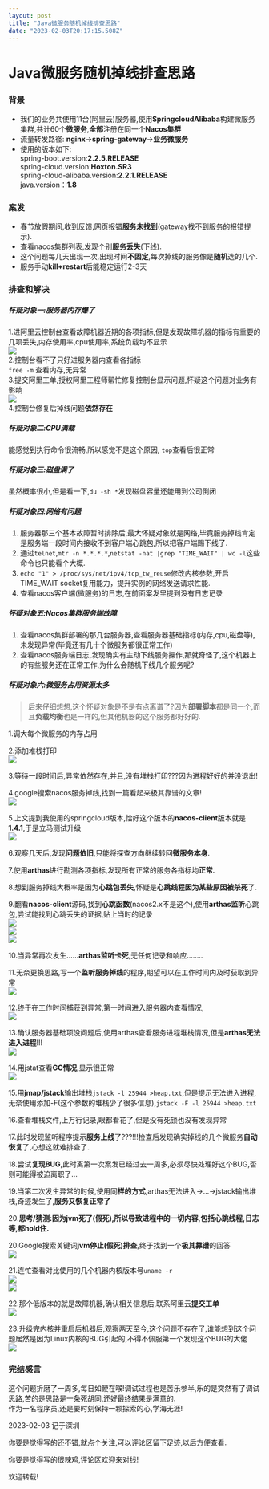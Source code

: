 ```yaml
---
layout: post
title: "Java微服务随机掉线排查思路"
date: "2023-02-03T20:17:15.508Z"
---
```

Java微服务随机掉线排查思路
===============

### 背景

*   我们的业务共使用11台(阿里云)服务器,使用**SpringcloudAlibaba**构建微服务集群,共计60个**微服务**,**全部**注册在同一个**Nacos集群**
*   流量转发路径: **nginx**\->**spring-gateway**\->**业务微服务**
*   使用的版本如下:  
    spring-boot.version:**2.2.5.RELEASE**  
    spring-cloud.version:**Hoxton.SR3**  
    spring-cloud-alibaba.version:**2.2.1.RELEASE**  
    java.version：**1.8**

### 案发

*   春节放假期间,收到反馈,网页报错**服务未找到**(gateway找不到服务的报错提示).
*   查看nacos集群列表,发现个别**服务丢失**(下线).
*   这个问题每几天出现一次,出现时间**不固定**,每次掉线的服务像是**随机**选的几个.
*   服务手动**kill+restart**后能稳定运行2-3天

### 排查和解决

##### 怀疑对象一:**服务器内存爆了**

1.进阿里云控制台查看故障机器近期的各项指标,但是发现故障机器的指标有重要的几项丢失,内存使用率,cpu使用率,系统负载均不显示  
![](https://img2023.cnblogs.com/blog/2241824/202302/2241824-20230203140825118-1908957640.jpg)  
2.控制台看不了只好进服务器内查看各指标  
`free -m` 查看内存,无异常  
3.提交阿里工单,授权阿里工程师帮忙修复控制台显示问题,怀疑这个问题对业务有影响  
![](https://img2023.cnblogs.com/blog/2241824/202302/2241824-20230203141500264-1624819935.jpg)  
4.控制台修复后掉线问题**依然存在**

##### 怀疑对象二:**CPU满载**

能感觉到执行命令很流畅,所以感觉不是这个原因, `top`查看后很正常

##### 怀疑对象三:**磁盘满了**

虽然概率很小,但是看一下,`du -sh *`发现磁盘容量还能用到公司倒闭

##### 怀疑对象四:**网络有问题**

1.  服务器那三个基本故障暂时排除后,最大怀疑对象就是网络,毕竟服务掉线肯定是服务端一段时间内接收不到客户端心跳包,所以把客户端踢下线了.
2.  通过`telnet`,`mtr -n *.*.*.*`,`netstat -nat |grep "TIME_WAIT" | wc -l`这些命令也只能看个大概.
3.  `echo "1" > /proc/sys/net/ipv4/tcp_tw_reuse`修改内核参数,开启TIME\_WAIT socket复用能力，提升实例的网络发送请求性能.
4.  查看nacos客户端(微服务)的日志,在前面案发里提到没有日志记录

##### 怀疑对象五:**Nacos集群服务端故障**

1.  查看nacos集群部署的那几台服务器,查看服务器基础指标(内存,cpu,磁盘等),未发现异常(毕竟还有几十个微服务都很正常工作)
2.  查看nacos服务端日志,发现确实有主动下线服务操作,那就奇怪了,这个机器上的有些服务还在正常工作,为什么会随机下线几个服务呢?

##### 怀疑对象六:**微服务占用资源太多**

> 后来仔细想想,这个怀疑对象是不是有点离谱了?因为**部署脚本**都是同一个,而且**负载均衡**也是一样的,但其他机器的这个服务都好好的.

1.调大每个微服务的内存占用

2.添加堆栈打印  
![](https://img2023.cnblogs.com/blog/2241824/202302/2241824-20230203144641115-1475922204.jpg)

3.等待一段时间后,异常依然存在,并且,没有堆栈打印???因为进程好好的并没退出!

4.google搜索nacos服务掉线,找到一篇看起来极其靠谱的文章!  
![](https://img2023.cnblogs.com/blog/2241824/202302/2241824-20230203150209587-484782149.jpg)

5.上文提到我使用的springcloud版本,恰好这个版本的**nacos-client**版本就是**1.4.1**,于是立马测试升级  
![](https://img2023.cnblogs.com/blog/2241824/202302/2241824-20230203150516102-1269920905.jpg)

6.观察几天后,发现**问题依旧**,只能将探查方向继续转回**微服务本身**.

7.使用**arthas**进行勘测各项指标,发现所有正常的服务各指标均**正常**.

8.想到服务掉线大概率是因为**心跳包丢失**,怀疑是**心跳线程因为某些原因被杀死**了.

9.翻看**nacos-client**源码,找到**心跳函数**(nacos2.x不是这个),使用**arthas监听**心跳包,尝试能找到心跳丢失的证据,贴上当时的记录  
![](https://img2023.cnblogs.com/blog/2241824/202302/2241824-20230203151356258-1790019879.jpg)  
![](https://img2023.cnblogs.com/blog/2241824/202302/2241824-20230203151912072-1849429930.jpg)  
![](https://img2023.cnblogs.com/blog/2241824/202302/2241824-20230203153134469-2008609602.jpg)

10.当异常再次发生......**arthas监听卡死**,无任何记录和响应........

11.无奈更换思路,写一个**监听服务掉线**的程序,期望可以在工作时间内及时获取到异常  
![](https://img2023.cnblogs.com/blog/2241824/202302/2241824-20230203152610312-1266992846.jpg)

12.终于在工作时间捕获到异常,第一时间进入服务器内查看情况,  
![](https://img2023.cnblogs.com/blog/2241824/202302/2241824-20230203153026212-1845529735.jpg)

13.确认服务器基础项没问题后,使用arthas查看服务进程堆栈情况,但是**arthas无法进入进程**!!!  
![](https://img2023.cnblogs.com/blog/2241824/202302/2241824-20230203153238911-628386688.jpg)

14.用jstat查看**GC情况**,显示很正常  
![](https://img2023.cnblogs.com/blog/2241824/202302/2241824-20230203153340218-281090368.jpg)

15.用**jmap/jstack**输出堆栈`jstack -l 25944 >heap.txt`,但是提示无法进入进程,无奈使用添加-F(这个参数的堆栈少了很多信息),`jstack -F -l 25944 >heap.txt`

16.查看堆栈文件,上万行记录,眼都看花了,但是没有死锁也没有发现异常

17.此时发现监听程序提示**服务上线**了???!!!检查后发现确实掉线的几个微服务**自动恢复**了,心想这就难排查了.

18.尝试**复现BUG**,此时离第一次案发已经过去一周多,必须尽快处理好这个BUG,否则可能得被迫离职了...

19.当第二次发生异常的时候,使用同**样的方式**,arthas无法进入->...->jstack输出堆栈,奇迹发生了,**服务又恢复正常了**

20.**思考/猜测:因为jvm死了(假死),所以导致进程中的一切内容,包括心跳线程,日志等,都hold住.**

20.Google搜索关键词**jvm停止(假死)排查**,终于找到一个**极其靠谱**的回答  
![](https://img2023.cnblogs.com/blog/2241824/202302/2241824-20230203154328056-1997787715.jpg)

21.连忙查看对比使用的几个机器内核版本号`uname -r`  
![](https://img2023.cnblogs.com/blog/2241824/202302/2241824-20230203154452695-612171792.png)  
![](https://img2023.cnblogs.com/blog/2241824/202302/2241824-20230203154539619-553797401.jpg)

22.那个低版本的就是故障机器,确认相关信息后,联系阿里云**提交工单**  
![](https://img2023.cnblogs.com/blog/2241824/202302/2241824-20230203154844938-1650571362.jpg)

23.升级完内核并重启后机器后,观察两天至今,这个问题不存在了,谁能想到这个问题居然是因为Linux内核的BUG引起的,不得不佩服第一个发现这个BUG的大佬  
![](https://img2023.cnblogs.com/blog/2241824/202302/2241824-20230203155209101-1854705326.jpg)

### 完结感言

这个问题折磨了一周多,每日如鲠在喉!调试过程也是苦乐参半,乐的是突然有了调试思路,苦的是思路是一条死胡同,还好最终结果是满意的.  
作为一名程序员,还是要时刻保持一颗探索的心,学海无涯!

2023-02-03 记于深圳

你要是觉得写的还不错,就点个关注,可以评论区留下足迹,以后方便查看.

你要是觉得写的很辣鸡,评论区欢迎来对线!

欢迎转载!